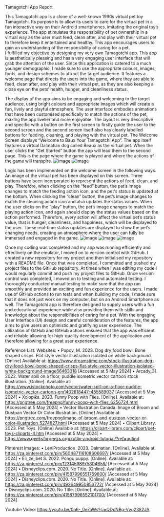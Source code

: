 Tamagotchi App Report

This Tamagotchi app is a clone of a well-known 1990s virtual pet toy Tamagotchi. Its purpose is to allow its users to care for the virtual pet in a fun interactive way on their Android smartphones, imitating the original toy’s experience. The app stimulates the responsibility of pet ownership in a virtual way as the user must feed, clean after, and play with their virtual pet to therefore keep it entertained and healthy. This app encourages users to gain an understanding of the responsibility of caring for a pet.  
I fulfilled my objective by designing my very own Tamagotchi app. This app is aesthetically pleasing and has a very engaging user interface that will grab the attention of the user. Since this application is catered to a much younger demographic, I made sure to use the appropriate colours, images, fonts, and design schemes to attract the target audience. It features a welcome page that directs the users into the game, where they are able to feed, clean after, and play with their virtual pet, as they are also keeping a close eye on the pets’ health, hunger, and cleanliness status. 


The display of the app aims to be engaging and welcoming to the target audience, using bright colours and appropriate images which will create a fun, lively and playful atmosphere. The user interface embodies animations that have been customised specifically to match the actions of the pet, making the app livelier and more enjoyable. The layout is very descriptive and specific with a button on the first screen to firstly guide the user to the second screen and the second screen itself also has clearly labelled buttons for feeding, cleaning, and playing with the virtual pet. 
The Welcome Screen displays “Welcome to Baux Your Tamagotchi App”. The app itself features a virtual Dalmatian dog called Beaux as the virtual pet. When the user clicks the “Get Started” button the app will lead them to the second page. This is the page where the game is played and where the actions of the game will transpire.
![image](https://github.com/dimphomotsie/Tamagotchi-App/assets/163859725/d4ee9c1e-7cee-47f7-b37c-0416f366e4ca)
![image](https://github.com/dimphomotsie/Tamagotchi-App/assets/163859725/3f5604a1-c766-40e9-9c22-fc974564ce22)

Logic has been implemented on the welcome screen in the following ways. An image of the virtual pet has been displayed on this screen. Three buttons have been incorporated to represent the actions of feed, clean, and play. Therefore, when clicking on the “feed” button, the pet’s image changes to match the feeding action icon, and the pet's status is updated at the bottom. When clicking the “clean” button, the pet’s image changes to match the cleaning action icon and also updates the status values. When the user clicks on the “play” button, the pet’s image changes to match the playing action icon, and again should display the status values based on the action performed. Therefore, every action will affect the virtual pet’s status value, that is hunger, cleanliness, and happiness, which will be displayed to the user. These real-time status updates are displayed to show the pet’s changing needs, creating an atmosphere where the user can fully be immersed and engaged in the game.
![image](https://github.com/dimphomotsie/Tamagotchi-App/assets/163859725/e5fff329-5dbb-43c2-b5af-70c9121d3693)
![image](https://github.com/dimphomotsie/Tamagotchi-App/assets/163859725/491a00e1-e9d2-4550-ad8a-72a6906d1a4e)
![image](https://github.com/dimphomotsie/Tamagotchi-App/assets/163859725/6aa7d410-36f9-40ec-a2d8-905622567c2d)

Once my coding was completed and my app was running efficiently and effectively on the emulator, I moved on to version control with GitHub. I created a new repository for my project and then initialised my repository with a README file. Once that was completed, I committed and pushed my project files to the GitHub repository. At times when I was editing my code I would regularly commit and push my project files to GitHub.
Once version control was completed, I moved on to testing and automated testing. I thoroughly conducted manual testing to make sure that the app ran smoothly and provided an exciting and fun experience for the users. I made use of GitHub actions to run tests and when building my code, I made sure that it does not just work on my computer, but on an Android Smartphone as well. 
The Tamagotchi app is therefore designed to supply users with a fun and educational experience while also providing them with skills and knowledge about the responsibilities of caring for a pet. With the engaging User Interface (UI) design and careful consideration of the features, the app aims to give users an optimistic and gratifying user experience. The utilization of GitHub and GitHub actions ensured that the app was efficient and reliable allowing for high-quality development of the application and therefore allowing for a great user experience.




Reference List:
Websites: 
•	Popov, M. 2023. Dog dry food bowl. Bone shaped crisps. Flat style vector illustration isolated on white background. [Online]  Available at: https://www.dreamstime.com/stock-illustration-dog-dry-food-bowl-bone-shaped-crisps-flat-style-vector-illustration-isolated-white-background-image66463318 [Accessed at 5 May 2024]
•	Arcady_31. 2022. Water spill on a floor, puddle isometric vector cartoon stock illustration. [Online]. Available at: https://www.istockphoto.com/vector/water-spill-on-a-floor-puddle-isometric-vector-cartoon-gm1402818447-455589037 [Accessed at 5 May 2024]
•	Xolopiks. 2023. Funny Poop with Flies. [Online]. Available at: https://pngtree.com/freepng/funny-poop-with-flies_6256724.html [Accessed at 5 May 2024]
•	Vector Illustration Canada. Image of Broom and Dustpan Vector Or Color Illustration. [Online] Available at: https://pngtree.com/freepng/image-of-broom-and-dustpan-vector-or-color-illustration_5274827.html [Accessed at 5 May 2024]
•	Clipart Library. 2023. Pet Toys. [Online] Available at: https://clipart-library.com/clipart/pet-toys-cliparts-4.htm [Accessed at 5 May 2024]
•	https://www.geeksforgeeks.org/kotlin-android-tutorial/?ref=outind


Pinterest Images:
•	LeniProduction. 2023. Dalmatian. [Online]. Available at: https://za.pinterest.com/pin/560487116108606697/ [Accessed at 5 May 2024]
•	Eli_ze_bet S. 2022. Pongo puppy. [Online]. Available at: https://za.pinterest.com/pin/12314598975804658/ [Accessed at 5 May 2024]
•	Disneyclips.com. 2020. No Title. [Online]. Available at: https://za.pinterest.com/pin/41587996551759800/ [Accessed at 5 May 2024]
•	Disneyclips.com. 2020. No Title. [Online]. Available at: https://za.pinterest.com/pin/492649950853772/ [Accessed at 5 May 2024]
•	Disneyclips.com. 2020. No Title. [Online]. Available at: https://za.pinterest.com/pin/41587996552101700/ [Accessed at 5 May 2024]

Youtube Video:
https://youtu.be/0a6-_0e7aWs?si=QDoNBg-Vyg2382JA












